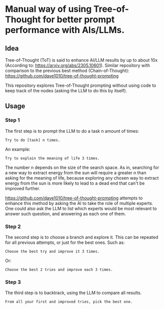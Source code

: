 # Manual way of using Tree-of-Thought for better prompt performance with AIs/LLMs. 

## Idea

Tree-of-Thought (ToT) is said to enhance AI/LLM results by up to about 10x (According to: https://arxiv.org/abs/2305.10601). Similar repository with comparison to the previous best method (Chain-of-Thought): https://github.com/dave1010/tree-of-thought-prompting

This repository explores Tree-of-Thought prompting without using code to keep track of the nodes (asking the LLM to do this by itself).

## Usage

### Step 1

The first step is to prompt the LLM to do a task n amount of times:

    Try to do [task] n times.

An example:

    Try to explain the meaning of life 3 times.
    
The number n depends on the size of the search space. As in, searching for a new way to extract energy from the sun will require a greater n than asking for the meaning of life, because exploring any chosen way to extract energy from the sun is more likely to lead to a dead end that can't be improved further. 

https://github.com/dave1010/tree-of-thought-prompting attempts to enhance this method by asking the AI to take the role of multiple experts. One could also ask the LLM to list which experts would be most relevant to answer such question, and answering as each one of them.

### Step 2

The second step is to choose a branch and explore it. This can be repeated for all previous attempts, or just for the best ones. Such as:

    Choose the best try and improve it 3 times. 
    
Or:

    Choose the best 2 tries and improve each 3 times. 
    
### Step 3

The third step is to backtrack, using the LLM to compare all results. 

    From all your first and improved tries, pick the best one. 
    
    
